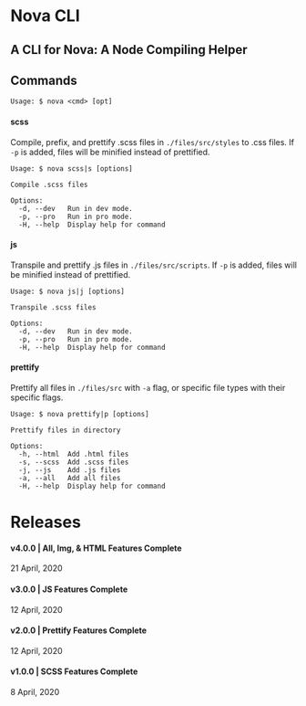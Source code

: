 # Nova CLI

## A CLI for Nova: A Node Compiling Helper

## Commands

```
Usage: $ nova <cmd> [opt]
```

#### scss

Compile, prefix, and prettify .scss files in `./files/src/styles` to .css files. If `-p` is added, files will be minified instead of prettified.

```
Usage: $ nova scss|s [options]

Compile .scss files

Options:
  -d, --dev   Run in dev mode.
  -p, --pro   Run in pro mode.
  -H, --help  Display help for command
```

#### js

Transpile and prettify .js files in `./files/src/scripts`. If `-p` is added, files will be minified instead of prettified.

```
Usage: $ nova js|j [options]

Transpile .scss files

Options:
  -d, --dev   Run in dev mode.
  -p, --pro   Run in pro mode.
  -H, --help  Display help for command
```

#### prettify

Prettify all files in `./files/src` with `-a` flag, or specific file types with their specific flags.

```
Usage: $ nova prettify|p [options]

Prettify files in directory

Options:
  -h, --html  Add .html files
  -s, --scss  Add .scss files
  -j, --js    Add .js files
  -a, --all   Add all files
  -H, --help  Display help for command
```

# Releases

#### v4.0.0 | All, Img, & HTML Features Complete

21 April, 2020

#### v3.0.0 | JS Features Complete

12 April, 2020

#### v2.0.0 | Prettify Features Complete

12 April, 2020

#### v1.0.0 | SCSS Features Complete

8 April, 2020
